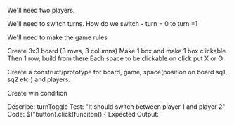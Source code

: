 We'll need two players.

We'll need to switch turns.
  How do we switch - turn = 0 to turn =1

We'll need to make the game rules

Create 3x3 board (3 rows, 3 columns)
  Make 1 box and make 1 box clickable
  	Then 1 row, build from there
  Each space to be clickable
  on click put X or O
  

Create a construct/prototype for board, game, space(position on board sq1, sq2 etc.) and players.

Create win condition

Describe: turnToggle
Test: "It should switch between player 1 and player 2"
Code: $("button).click(funciton() {
Expected Output: 
